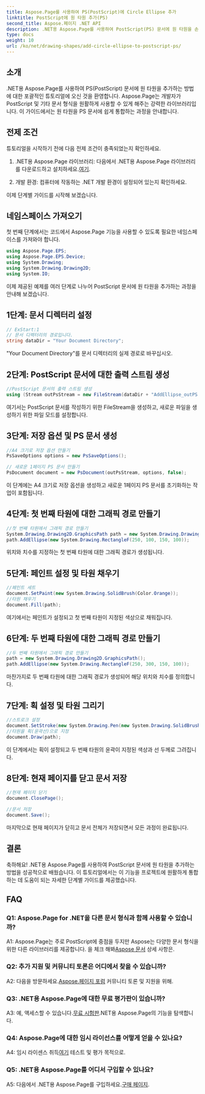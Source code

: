 ```yaml
---
title: Aspose.Page를 사용하여 PS(PostScript)에 Circle Ellipse 추가
linktitle: PostScript에 원 타원 추가(PS)
second_title: Aspose.페이지 .NET API
description: .NET용 Aspose.Page를 사용하여 PostScript(PS) 문서에 원 타원을 손쉽게 추가하는 방법을 알아보세요. 원활한 통합을 위한 단계별 가이드를 따르세요.
type: docs
weight: 10
url: /ko/net/drawing-shapes/add-circle-ellipse-to-postscript-ps/
---
```

## 소개

.NET용 Aspose.Page를 사용하여 PS(PostScript) 문서에 원 타원을 추가하는 방법에 대한 포괄적인 튜토리얼에 오신 것을 환영합니다. Aspose.Page는 개발자가 PostScript 및 기타 문서 형식을 원활하게 사용할 수 있게 해주는 강력한 라이브러리입니다. 이 가이드에서는 원 타원을 PS 문서에 쉽게 통합하는 과정을 안내합니다.

## 전제 조건

튜토리얼을 시작하기 전에 다음 전제 조건이 충족되었는지 확인하세요.

1.  .NET용 Aspose.Page 라이브러리: 다음에서 .NET용 Aspose.Page 라이브러리를 다운로드하고 설치하세요.[여기](https://releases.aspose.com/page/net/).

2. 개발 환경: 컴퓨터에 작동하는 .NET 개발 환경이 설정되어 있는지 확인하세요.

이제 단계별 가이드를 시작해 보겠습니다.

## 네임스페이스 가져오기

첫 번째 단계에서는 코드에서 Aspose.Page 기능을 사용할 수 있도록 필요한 네임스페이스를 가져와야 합니다.

```csharp
using Aspose.Page.EPS;
using Aspose.Page.EPS.Device;
using System.Drawing;
using System.Drawing.Drawing2D;
using System.IO;
```

이제 제공된 예제를 여러 단계로 나누어 PostScript 문서에 원 타원을 추가하는 과정을 안내해 보겠습니다.

## 1단계: 문서 디렉터리 설정

```csharp
// ExStart:1
// 문서 디렉터리의 경로입니다.
string dataDir = "Your Document Directory";
```

"Your Document Directory"를 문서 디렉터리의 실제 경로로 바꾸십시오.

## 2단계: PostScript 문서에 대한 출력 스트림 생성

```csharp
//PostScript 문서의 출력 스트림 생성
using (Stream outPsStream = new FileStream(dataDir + "AddEllipse_outPS.ps", FileMode.Create))
```

여기서는 PostScript 문서를 작성하기 위한 FileStream을 생성하고, 새로운 파일을 생성하기 위한 파일 모드를 설정합니다.

## 3단계: 저장 옵션 및 PS 문서 생성

```csharp
//A4 크기로 저장 옵션 만들기
PsSaveOptions options = new PsSaveOptions();

// 새로운 1페이지 PS 문서 만들기
PsDocument document = new PsDocument(outPsStream, options, false);
```

이 단계에는 A4 크기로 저장 옵션을 생성하고 새로운 1페이지 PS 문서를 초기화하는 작업이 포함됩니다.

## 4단계: 첫 번째 타원에 대한 그래픽 경로 만들기

```csharp
//첫 번째 타원에서 그래픽 경로 만들기
System.Drawing.Drawing2D.GraphicsPath path = new System.Drawing.Drawing2D.GraphicsPath();
path.AddEllipse(new System.Drawing.RectangleF(250, 100, 150, 100));
```

위치와 치수를 지정하는 첫 번째 타원에 대한 그래픽 경로가 생성됩니다.

## 5단계: 페인트 설정 및 타원 채우기

```csharp
//페인트 세트
document.SetPaint(new System.Drawing.SolidBrush(Color.Orange));
//타원 채우기
document.Fill(path);
```

여기에서는 페인트가 설정되고 첫 번째 타원이 지정된 색상으로 채워집니다.

## 6단계: 두 번째 타원에 대한 그래픽 경로 만들기

```csharp
//두 번째 타원에서 그래픽 경로 만들기
path = new System.Drawing.Drawing2D.GraphicsPath();
path.AddEllipse(new System.Drawing.RectangleF(250, 300, 150, 100));
```

마찬가지로 두 번째 타원에 대한 그래픽 경로가 생성되어 해당 위치와 치수를 정의합니다.

## 7단계: 획 설정 및 타원 그리기

```csharp
//스트로크 설정
document.SetStroke(new System.Drawing.Pen(new System.Drawing.SolidBrush(Color.Red), 3));
//타원을 획(윤곽선)으로 지정
document.Draw(path);
```

이 단계에서는 획이 설정되고 두 번째 타원의 윤곽이 지정된 색상과 선 두께로 그려집니다.

## 8단계: 현재 페이지를 닫고 문서 저장

```csharp
//현재 페이지 닫기
document.ClosePage();

//문서 저장
document.Save();
```

마지막으로 현재 페이지가 닫히고 문서 전체가 저장되면서 모든 과정이 완료됩니다.

## 결론

축하해요! .NET용 Aspose.Page를 사용하여 PostScript 문서에 원 타원을 추가하는 방법을 성공적으로 배웠습니다. 이 튜토리얼에서는 이 기능을 프로젝트에 원활하게 통합하는 데 도움이 되는 자세한 단계별 가이드를 제공했습니다.

## FAQ

### Q1: Aspose.Page for .NET을 다른 문서 형식과 함께 사용할 수 있습니까?

 A1: Aspose.Page는 주로 PostScript에 중점을 두지만 Aspose는 다양한 문서 형식을 위한 다른 라이브러리를 제공합니다. 을 체크 해봐[Aspose 문서](https://reference.aspose.com/page/net/) 상세 사항은.

### Q2: 추가 지원 및 커뮤니티 토론은 어디에서 찾을 수 있습니까?

 A2: 다음을 방문하세요.[Aspose.페이지 포럼](https://forum.aspose.com/c/page/39) 커뮤니티 토론 및 지원을 위해.

### Q3: .NET용 Aspose.Page에 대한 무료 평가판이 있습니까?

 A3: 예, 액세스할 수 있습니다.[무료 시험판](https://releases.aspose.com/).NET용 Aspose.Page의 기능을 탐색합니다.

### Q4: Aspose.Page에 대한 임시 라이선스를 어떻게 얻을 수 있나요?

 A4: 임시 라이센스 취득[여기](https://purchase.aspose.com/temporary-license/) 테스트 및 평가 목적으로.

### Q5: .NET용 Aspose.Page를 어디서 구입할 수 있나요?

 A5: 다음에서 .NET용 Aspose.Page를 구입하세요.[구매 페이지](https://purchase.aspose.com/buy).